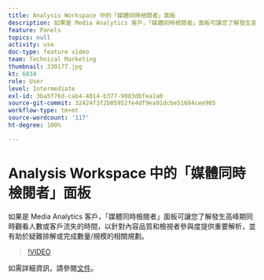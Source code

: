 ```yaml
---
title: Analysis Workspace 中的「媒體同時檢閱者」面板
description: 如果是 Media Analytics 客戶，「媒體同時檢閱者」面板可讓您了解發生高峰期同時觀看人數或客戶流失的時間，以針對內容品質和檢視者參與度提供重要解析，並有助於疑難排解或完成數量/規模的相關規劃。
feature: Panels
topics: null
activity: use
doc-type: feature video
team: Technical Marketing
thumbnail: 330177.jpg
kt: 6834
role: User
level: Intermediate
exl-id: 3ba5f76d-cab4-4014-b377-9083dbfea1a0
source-git-commit: 32424f3f2b05952fe4df9ea91dcbe51684cee905
workflow-type: tm+mt
source-wordcount: '117'
ht-degree: 100%

---
```


# Analysis Workspace 中的「媒體同時檢閱者」面板

如果是 Media Analytics 客戶，「媒體同時檢閱者」面板可讓您了解發生高峰期同時觀看人數或客戶流失的時間，以針對內容品質和檢視者參與度提供重要解析，並有助於疑難排解或完成數量/規模的相關規劃。

>[!VIDEO](https://video.tv.adobe.com/v/330177/?quality=12&learn=on)

如需詳細資訊，請參閱[文件](https://experienceleague.adobe.com/docs/analytics/analyze/analysis-workspace/panels/media-concurrent-viewers.html?lang=zh-Hant#analysis-workspace)。
